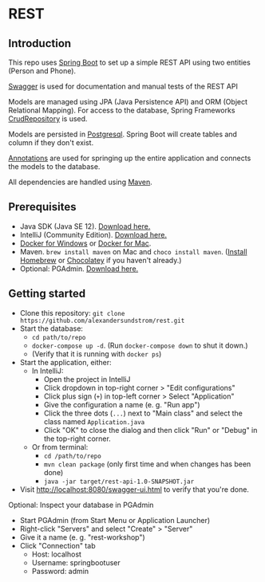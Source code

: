# REST

## Introduction
This repo uses [Spring Boot](https://spring.io/projects/spring-boot) to set up a simple REST API using two entities 
(Person and Phone).

[Swagger](https://swagger.io/) is used for documentation and manual tests of the REST API

Models are managed using JPA (Java Persistence API) and ORM (Object Relational Mapping). For access to the database,
Spring Frameworks [CrudRepository](https://docs.spring.io/spring-data/data-commons/docs/1.6.1.RELEASE/reference/html/repositories.html) is used.

Models are persisted in [Postgresql](https://www.postgresql.org/). Spring Boot will create tables and column if they 
don't exist.

[Annotations](https://en.wikipedia.org/wiki/Java_annotation) are used for springing up the entire application and 
connects the models to the database.

All dependencies are handled using [Maven](https://maven.apache.org/).

## Prerequisites
- Java SDK (Java SE 12). [Download here.](https://www.oracle.com/technetwork/java/javase/downloads/index.html)
- IntelliJ (Community Edition). [Download here.](https://www.jetbrains.com/idea/download/)
- [Docker for Windows](https://hub.docker.com/editions/community/docker-ce-desktop-windows) or [Docker for Mac](https://hub.docker.com/editions/community/docker-ce-desktop-mac).
- Maven. `brew install maven` on Mac and `choco install maven`. ([Install Homebrew](https://brew.sh/index_sv) or [Chocolatey](https://chocolatey.org/docs/installation) if you haven't already.)
- Optional: PGAdmin. [Download here.](https://www.pgadmin.org/download/)

## Getting started
- Clone this repository: `git clone https://github.com/alexandersundstrom/rest.git`
- Start the database:
  - `cd path/to/repo`
  - `docker-compose up -d`. (Run `docker-compose down` to shut it down.)
  - (Verify that it is running with `docker ps`)
- Start the application, either:
  - In IntelliJ:
    - Open the project in IntelliJ
    - Click dropdown in top-right corner > "Edit configurations"
    - Click plus sign (`+`) in top-left corner > Select "Application"
    - Give the configuration a name (e. g. "Run app")
    - Click the three dots (`...`) next to "Main class" and select the class named `Application.java`
    - Click "OK" to close the dialog and then click "Run" or "Debug" in the top-right corner.
  - Or from terminal:
    - `cd /path/to/repo`
    - `mvn clean package` (only first time and when changes has been done)
    - `java -jar target/rest-api-1.0-SNAPSHOT.jar`
- Visit [http://localhost:8080/swagger-ui.html](http://localhost:8080/swagger-ui.html) to verify that you're done.

Optional: Inspect your database in PGAdmin
- Start PGAdmin (from Start Menu or Application Launcher)
- Right-click "Servers" and select "Create" > "Server"
- Give it a name (e. g. "rest-workshop")
- Click "Connection" tab
  - Host: localhost
  - Username: springbootuser
  - Password: admin
